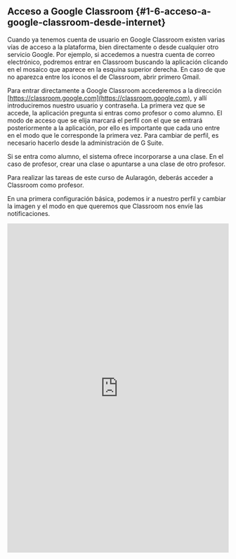 ## Acceso a Google Classroom {#1-6-acceso-a-google-classroom-desde-internet}

Cuando ya tenemos cuenta de usuario en Google Classroom existen varias vías de acceso a la plataforma, bien directamente o desde cualquier otro servicio Google. Por ejemplo, si accedemos a nuestra cuenta de correo electrónico, podremos entrar en Classroom buscando la aplicación clicando en el mosaico que aparece en la esquina superior derecha. En caso de que no aparezca entre los iconos el de Classroom, abrir primero Gmail.

Para entrar directamente a Google Classroom accederemos a la dirección [https://classroom.google.com](https://classroom.google.com), y allí introduciremos nuestro usuario y contraseña. La primera vez que se accede, la aplicación pregunta si entras como profesor o como alumno. El modo de acceso que se elija marcará el perfil con el que se entrará posteriormente a la aplicación, por ello es importante que cada uno entre en el modo que le corresponde la primera vez. Para cambiar de perfil, es necesario hacerlo desde la administración de G Suite.

Si se entra como alumno, el sistema ofrece incorporarse a una clase. En el caso de profesor, crear una clase o apuntarse a una clase de otro profesor.

Para realizar las tareas de este curso de Aularagón, deberás acceder a Classroom como profesor.

En una primera configuración básica, podemos ir a nuestro perfil y cambiar la imagen y el modo en que queremos que Classroom nos envíe las notificaciones.

<div class="intrinsic-container">
    <iframe src="https://docs.google.com/presentation/d/e/2PACX-1vRtK2fH0utjku2gEP0SU3zFWY8XdJ2SzPzM1a5mfuSfeGzKYLjMLOSRm8N2ATJmxvZ6Z9vzznCMla2y/embed?start=false&loop=false&delayms=3000" frameborder="0" width=100% height="749" allowfullscreen="true" mozallowfullscreen="true" webkitallowfullscreen="true"></iframe>
</div>